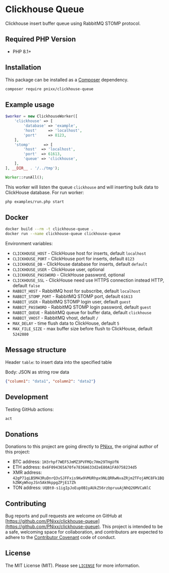 # Clickhouse Queue

Clickhouse insert buffer queue using RabbitMQ STOMP protocol.

## Required PHP Version

- PHP 8.1+

## Installation

This package can be installed as a [Composer](https://getcomposer.org/) dependency.

```bash
composer require pnixx/clickhouse-queue
```

## Example usage

```php
$worker = new ClickhouseWorker([
	'clickhouse' => [
		'database' => 'example',
		'host'     => 'localhost',
		'port'     => 8123,
	],
	'stomp'      => [
		'host'  => 'localhost',
		'port'  => 61613,
		'queue' => 'clickhouse',
	],
], __DIR__ . '/../tmp');

Worker::runAll();
```

This worker will listen the queue `clickhouse` and will inserting bulk data to ClickHouse database. For run worker:

```bash
php examples/run.php start
```

## Docker

```bash
docker build --rm -t clickhouse-queue .
docker run --name clickhouse-queue clickhouse-queue
```

Environment variables:
* `CLICKHOUSE_HOST` - ClickHouse host for inserts, default `localhost`
* `CLICKHOUSE_PORT` - ClickHouse port for inserts, default `8123`
* `CLICKHOUSE_DB` - ClickHouse database for inserts, default `default`
* `CLICKHOUSE_USER` - ClickHouse user, optional
* `CLICKHOUSE_PASSWORD` - ClickHouse password, optional
* `CLICKHOUSE_SSL` - ClickHouse need use HTTPS connection instead HTTP, default `false`
* `RABBIT_HOST` - RabbitMQ host for subscribe, default `localhost`
* `RABBIT_STOMP_PORT` - RabbitMQ STOMP port, default `61613`
* `RABBIT_USER` - RabbitMQ STOMP login user, default `guest`
* `RABBIT_PASSWORD` - RabbitMQ STOMP login password, default `guest`
* `RABBIT_QUEUE` - RabbitMQ queue for buffer data, default `clickhouse`
* `RABBIT_VHOST` - RabbitMQ vhost, default `/`
* `MAX_DELAY` - time flush data to ClickHouse, default `5`
* `MAX_FILE_SIZE` - max buffer size before flush to ClickHouse, default `5242880`

## Message structure

Header `table`: to insert data into the specified table

Body: JSON as string row data

```json
{"column1": "data1", "column2": "data2"}
```

## Development

Testing GitHub actions:

```bash
act
```

## Donations

Donations to this project are going directly to [PNixx](https://github.com/PNixx), the original author of this project:

* BTC address: `1H3rhpf7WEF5JmMZ3PVFMQc7Hm29THgUfN`
* ETH address: `0x6F094365A70fe7836A633d2eE80A1FA9758234d5`
* XMR address: `42gP71qLB5M43RuDnrQ3vSJFFxis9Kw9VMURhpx9NLQRRwNvaZRjm2TFojAMC8Fk1BQhZNKyWhoyJSn5Ak9kppgZPjE17Zh`
* TON address: `UQBt0-s1igIpJoEup0B1yAUkZ56rzbpruuAjNhQ26MVCaNlC`

## Contributing

Bug reports and pull requests are welcome on GitHub at [https://github.com/PNixx/clickhouse-queue](https://github.com/PNixx/clickhouse-queue). This project is intended to be a safe, welcoming space for collaboration, and contributors are expected to adhere to the [Contributor Covenant](http://contributor-covenant.org) code of conduct.

## License

The MIT License (MIT). Please see [`LICENSE`](./LICENSE) for more information.
